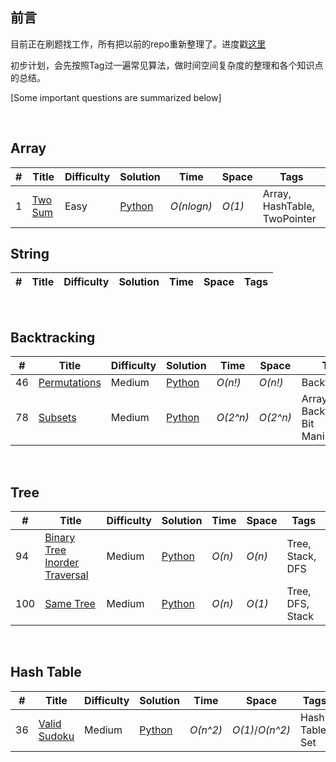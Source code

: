 
<!---Mentra--->

## 前言 

目前正在刷题找工作，所有把以前的repo重新整理了。进度戳[这里](https://github.com/xizhang77/leetcode/projects/1)

初步计划，会先按照Tag过一遍常见算法，做时间空间复杂度的整理和各个知识点的总结。

[Some important questions are summarized below]

<br>

## Array
|  #  | Title | Difficulty | Solution | Time | Space | Tags|
| --- | ----- | -------- | ---- | ----- | ---- | ---- |
|1| [Two Sum](https://leetcode.com/problems/two-sum/) | Easy |[Python](./Array/1_Two_Sum.py) | _O(nlogn)_| _O(1)_ | Array, HashTable, TwoPointer |


## String
|  #  | Title | Difficulty | Solution | Time | Space | Tags|
| --- | ----- | -------- | ---- | ----- | ---- | ---- |


<br>

## Backtracking
|  #  | Title | Difficulty | Solution | Time | Space | Tags|
| --- | ----- | -------- | ---- | ----- | ---- | ---- |
|46| [Permutations](https://leetcode.com/problems/permutations/) | Medium |[Python](./Backtracking/46_Permutations.py) | _O(n!)_ | _O(n!)_ | Backtracking |
|78| [Subsets](https://leetcode.com/problems/subsets/) | Medium |[Python](./Backtracking/78_Subsets.py) | _O(2^n)_ | _O(2^n)_ | Array, Backtracking, Bit Manipulation |

<br>

## Tree
|  #  | Title | Difficulty | Solution | Time | Space | Tags|
| --- | ----- | -------- | ---- | ----- | ---- | ---- |
|94| [Binary Tree Inorder Traversal](https://leetcode.com/problems/binary-tree-inorder-traversal/) | Medium |[Python](./Tree/94_Binary_Tree_Inorder_Traversal.py) | _O(n)_ | _O(n)_ | Tree, Stack, DFS |
|100| [Same Tree](https://leetcode.com/problems/same-tree/) | Medium |[Python](./Tree/100_Same_Tree.py) | _O(n)_ | _O(1)_ | Tree, DFS, Stack |


<br>

## Hash Table
|  #  | Title | Difficulty | Solution | Time | Space | Tags|
| --- | ----- | -------- | ---- | ----- | ---- | ---- |
|36| [Valid Sudoku](https://leetcode.com/problems/valid-sudoku/) | Medium |[Python](./HashTable/36_Valid_Sudoku.py) | _O(n^2)_ | _O(1)_/_O(n^2)_ | Hash Table, Set |